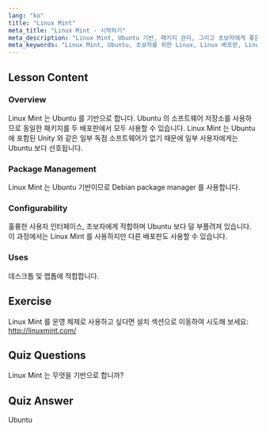 ```yaml
---
lang: "ko"
title: "Linux Mint"
meta_title: "Linux Mint - 시작하기"
meta_description: "Linux Mint, Ubuntu 기반, 패키지 관리, 그리고 초보자에게 좋은 이유에 대해 알아보세요. 그 기능과 오늘 시작하는 방법을 알아보세요!"
meta_keywords: "Linux Mint, Ubuntu, 초보자를 위한 Linux, Linux 배포판, Linux 튜토리얼, Debian package manager, Linux 가이드"
---
```


## Lesson Content

### Overview

Linux Mint 는 Ubuntu 를 기반으로 합니다. Ubuntu 의 소프트웨어 저장소를 사용하므로 동일한 패키지를 두 배포판에서 모두 사용할 수 있습니다. Linux Mint 는 Ubuntu 에 포함된 Unity 와 같은 일부 독점 소프트웨어가 없기 때문에 일부 사용자에게는 Ubuntu 보다 선호됩니다.

### Package Management

Linux Mint 는 Ubuntu 기반이므로 Debian package manager 를 사용합니다.

### Configurability

훌륭한 사용자 인터페이스, 초보자에게 적합하며 Ubuntu 보다 덜 부풀려져 있습니다. 이 과정에서는 Linux Mint 를 사용하지만 다른 배포판도 사용할 수 있습니다.

### Uses

데스크톱 및 랩톱에 적합합니다.

## Exercise

Linux Mint 를 운영 체제로 사용하고 싶다면 설치 섹션으로 이동하여 시도해 보세요: <http://linuxmint.com/>

## Quiz Questions

Linux Mint 는 무엇을 기반으로 합니까?

## Quiz Answer

Ubuntu
